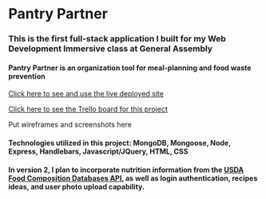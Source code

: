 # Pantry Partner

### This is the first full-stack application I built for my Web Development Immersive class at General Assembly

#### Pantry Partner is an organization tool for meal-planning and food waste prevention

[Click here to see and use the live deployed site](https://fathomless-ocean-49836.herokuapp.com/)

[Click here to see the Trello board for this project](https://trello.com/b/cwAsT9w7/wdi-project-2)

Put wireframes and screenshots here

#### Technologies utilized in this project: MongoDB, Mongoose, Node, Express, Handlebars, Javascript/JQuery, HTML, CSS

#### In version 2, I plan to incorporate nutrition information from the [USDA Food Composition Databases API](https://ndb.nal.usda.gov/ndb/doc/), as well as login authentication, recipes ideas, and user photo upload capability.
